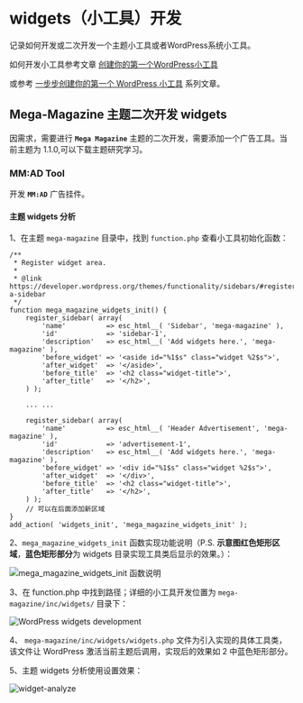 # widgets（小工具）开发 #
记录如何开发或二次开发一个主题小工具或者WordPress系统小工具。

如何开发小工具参考文章 [创建你的第一个WordPress小工具](https://www.wpdaxue.com/creat-your-first-wordpress-widget.html "创建你的第一个WordPress小工具")

或参考 [一步步创建你的第一个 WordPress 小工具](https://www.wpdaxue.com/series/creating-your-first-wordpress-widget/ "一步步创建你的第一个 WordPress 小工具") 系列文章。

## Mega-Magazine 主题二次开发 widgets ##
因需求，需要进行 **`Mega Magazine`** 主题的二次开发，需要添加一个广告工具。当前主题为 1.1.0,可以下载主题研究学习。

### MM:AD Tool ###
开发 **`MM:AD`** 广告挂件。

#### 主题 widgets 分析 ####

1、在主题 `mega-magazine` 目录中，找到 `function.php` 查看小工具初始化函数：

	/**
	 * Register widget area.
	 *
	 * @link https://developer.wordpress.org/themes/functionality/sidebars/#registering-a-sidebar
	 */
	function mega_magazine_widgets_init() {
		register_sidebar( array(
			'name'          => esc_html__( 'Sidebar', 'mega-magazine' ),
			'id'            => 'sidebar-1',
			'description'   => esc_html__( 'Add widgets here.', 'mega-magazine' ),
			'before_widget' => '<aside id="%1$s" class="widget %2$s">',
			'after_widget'  => '</aside>',
			'before_title'  => '<h2 class="widget-title">',
			'after_title'   => '</h2>',
		) );
	
		... ...
	
		register_sidebar( array(
			'name'          => esc_html__( 'Header Advertisement', 'mega-magazine' ),
			'id'            => 'advertisement-1',
			'description'   => esc_html__( 'Add widgets here.', 'mega-magazine' ),
			'before_widget' => '<div id="%1$s" class="widget %2$s">',
			'after_widget'  => '</div>',
			'before_title'  => '<h2 class="widget-title">',
			'after_title'   => '</h2>',
		) );
		// 可以在后面添加新区域
	}
	add_action( 'widgets_init', 'mega_magazine_widgets_init' );

2、`mega_magazine_widgets_init` 函数实现功能说明（P.S. **示意图红色矩形区域**，**蓝色矩形部分**为 widgets 目录实现工具类后显示的效果。）：

![mega_magazine_widgets_init 函数说明](https://i.imgur.com/NCaUQZX.png)


3、在 function.php 中找到路径；详细的小工具开发位置为 `mega-magazine/inc/widgets/` 目录下：

![WordPress widgets development](https://i.imgur.com/Tk0nDme.png)

4、 `mega-magazine/inc/widgets/widgets.php` 文件为引入实现的具体工具类，该文件让 WordPress 激活当前主题后调用，实现后的效果如 2 中蓝色矩形部分。

5、主题 widgets 分析使用设置效果：

![widget-analyze](https://i.imgur.com/Jqg0sW1.png)




